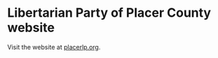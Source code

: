 # Libertarian Party of Placer County website

Visit the website at [placerlp.org](https://placerlp.org/).